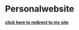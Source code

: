 # Personalwebsite
**[click here to redirect to my site](https://vileshrajbelly.github.io/Personalwebsite/)**
